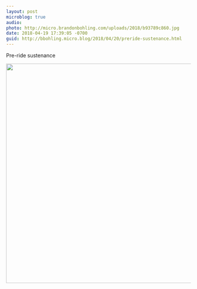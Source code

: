 ```yaml
---
layout: post
microblog: true
audio: 
photo: http://micro.brandonbohling.com/uploads/2018/b93789c860.jpg
date: 2018-04-19 17:39:05 -0700
guid: http://bbohling.micro.blog/2018/04/20/preride-sustenance.html
---
```

Pre-ride sustenance

<img src="http://micro.brandonbohling.com/uploads/2018/b93789c860.jpg" width="600" height="599" />
